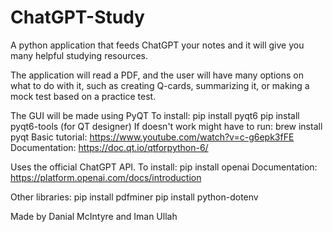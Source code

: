 # ChatGPT-Study
A python application that feeds ChatGPT your notes and it will give you many helpful studying resources.

The application will read a PDF, and the user will have many options on what to do with it, such as creating Q-cards, summarizing it, or making a mock test based on a practice test.

The GUI will be made using PyQT
To install:
pip install pyqt6
pip install pyqt6-tools (for QT designer)
If doesn't work might have to run:
brew install pyqt
Basic tutorial: https://www.youtube.com/watch?v=c-g6epk3fFE
Documentation: https://doc.qt.io/qtforpython-6/

Uses the official ChatGPT API.
To install:
pip install openai
Documentation: https://platform.openai.com/docs/introduction

Other libraries:
pip install pdfminer
pip install python-dotenv

Made by Danial McIntyre and Iman Ullah